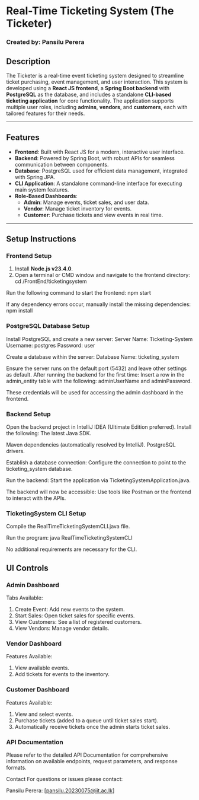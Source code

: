 
# Real-Time Ticketing System (The Ticketer)

### Created by: Pansilu Perera


## Description

The Ticketer is a real-time event ticketing system designed to streamline ticket purchasing, event management, and user interaction. This system is developed using a **React JS frontend**, a **Spring Boot backend** with **PostgreSQL** as the database, and includes a standalone **CLI-based ticketing application** for core functionality. The application supports multiple user roles, including **admins**, **vendors**, and **customers**, each with tailored features for their needs.

---

## Features

- **Frontend**: Built with React JS for a modern, interactive user interface.
- **Backend**: Powered by Spring Boot, with robust APIs for seamless communication between components.
- **Database**: PostgreSQL used for efficient data management, integrated with Spring JPA.
- **CLI Application**: A standalone command-line interface for executing main system features.
- **Role-Based Dashboards**:
  - **Admin**: Manage events, ticket sales, and user data.
  - **Vendor**: Manage ticket inventory for events.
  - **Customer**: Purchase tickets and view events in real time.

---

## Setup Instructions

### Frontend Setup
1. Install **Node.js v23.4.0**.
2. Open a terminal or CMD window and navigate to the frontend directory:
   cd /FrontEnd/ticketingsystem

Run the following command to start the frontend:
npm start

If any dependency errors occur, manually install the missing dependencies:
npm install <dependency-name>

### PostgreSQL Database Setup

Install PostgreSQL and create a new server:
Server Name: Ticketing-System
Username: postgres
Password: user

Create a database within the server:
Database Name: ticketing_system

Ensure the server runs on the default port (5432) and leave other settings as default.
After running the backend for the first time:
Insert a row in the admin_entity table with the following:
adminUserName and adminPassword.

These credentials will be used for accessing the admin dashboard in the frontend.

### Backend Setup

Open the backend project in IntelliJ IDEA (Ultimate Edition preferred).
Install the following:
The latest Java SDK.

Maven dependencies (automatically resolved by IntelliJ).
PostgreSQL drivers.

Establish a database connection:
Configure the connection to point to the ticketing_system database.

Run the backend:
Start the application via TicketingSystemApplication.java.

The backend will now be accessible:
Use tools like Postman or the frontend to interact with the APIs.

### TicketingSystem CLI Setup

Compile the RealTimeTicketingSystemCLI.java file.

Run the program:
java RealTimeTicketingSystemCLI

No additional requirements are necessary for the CLI.

## UI Controls

### Admin Dashboard

Tabs Available:
1. Create Event: Add new events to the system.
2. Start Sales: Open ticket sales for specific events.
3. View Customers: See a list of registered customers.
4. View Vendors: Manage vendor details.

### Vendor Dashboard

Features Available:
1. View available events.
2. Add tickets for events to the inventory.

### Customer Dashboard

Features Available:
1. View and select events.
2. Purchase tickets (added to a queue until ticket sales start).
3. Automatically receive tickets once the admin starts ticket sales.

### API Documentation
Please refer to the detailed API Documentation for comprehensive information on available endpoints, request parameters, and response formats.



Contact
For questions or issues please contact:

Pansilu Perera: [pansilu.20230075@iit.ac.lk]